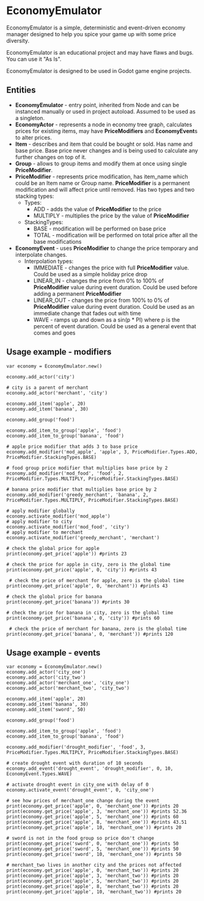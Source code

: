 
# EconomyEmulator

EconomyEmulator is a simple, deterministic and event-driven economy manager designed to help you spice your game up with some price diversity.

EconomyEmulator is an educational project and may have flaws and bugs. You can use it "As Is".

EconomyEmulator is designed to be used in Godot game engine projects.

## Entities

- **EconomyEmulator** - entry point, inherited from Node and can be instanced manually or used in project autoload. Assumed to be used as a singleton. 
- **EconomyActor** - represents a node in economy tree graph, calculates prices for existing items, may have **PriceModifiers** and **EconomyEvent**s to alter prices. 
- **Item** - describes and item that could be bought or sold. Has name and base price. Base price never changes and is being used to calculate any further changes on top of it.
- **Group** - allows to group items and modify them at once using single **PriceModifier**. 
- **PriceModifier** - represents price modification, has item_name which could be an Item name or Group name. **PriceModifier** is a permanent modification and will affect price until removed. Has two types and two stacking types:
    - Types:
        - ADD - adds the value of **PriceModifier** to the price
        - MULTIPLY - multiplies the price by the value of **PriceModifier**
    - StackingTypes:
        - BASE - modification will be performed on base price
        - TOTAL - modification will be performed on total price after all the base modifications
- **EconomyEvent** - uses **PriceModifier** to change the price temporary and interpolate changes. 
    - Interpolation types:
        - IMMEDIATE - changes the price with full **PriceModifier** value. Could be used as a simple holiday price drop
        - LINEAR_IN - changes the price from 0% to 100% of **PriceModifier** value during event duration. Could be used before adding a permanent **PriceModifier**
        - LINEAR_OUT - changes the price from 100% to 0% of **PriceModifier** value during event duration. Could be used as an immediate change that fades out with time
        - WAVE - ramps up and down as a sin(p * PI) where p is the percent of event duration. Could be used as a general event that comes and goes 


## Usage example - modifiers
    
    var economy = EconomyEmulator.new()

    economy.add_actor('city')

    # city is a parent of merchant
    economy.add_actor('merchant', 'city')

    economy.add_item('apple', 20)
    economy.add_item('banana', 30)

    economy.add_group('food')

    economy.add_item_to_group('apple', 'food')
    economy.add_item_to_group('banana', 'food')

    # apple price modifier that adds 3 to base price
    economy.add_modifier('mod_apple', 'apple', 3, PriceModifier.Types.ADD, PriceModifier.StackingTypes.BASE) 
    
    # food group price modifier that multiplies base price by 2
    economy.add_modifier('mod_food', 'food', 2, PriceModifier.Types.MULTIPLY, PriceModifier.StackingTypes.BASE)

    # banana price modifier that multiplies base price by 2
    economy.add_modifier('greedy_merchant', 'banana', 2, PriceModifier.Types.MULTIPLY, PriceModifier.StackingTypes.BASE)
    
    # apply modifier globally
    economy.activate_modifier('mod_apple')
    # apply modifier to city
    economy.activate_modifier('mod_food', 'city')
    # apply modifier to merchant
    economy.activate_modifier('greedy_merchant', 'merchant')
    
    # check the global price for apple 
    print(economy.get_price('apple')) #prints 23

    # check the price for apple in city, zero is the global time
    print(economy.get_price('apple', 0, 'city')) #prints 43

     # check the price of merchant for apple, zero is the global time
    print(economy.get_price('apple', 0, 'merchant')) #prints 43

    # check the global price for banana 
    print(economy.get_price('banana')) #prints 30

    # check the price for banana in city, zero is the global time
    print(economy.get_price('banana', 0, 'city')) #prints 60

     # check the price of merchant for banana, zero is the global time
    print(economy.get_price('banana', 0, 'merchant')) #prints 120

## Usage example - events

    var economy = EconomyEmulator.new()
    economy.add_actor('city_one')
    economy.add_actor('city_two')
    economy.add_actor('merchant_one', 'city_one')
    economy.add_actor('merchant_two', 'city_two')
    
    economy.add_item('apple', 20)
    economy.add_item('banana', 30)
    economy.add_item('sword', 50)
    
    economy.add_group('food')
    
    economy.add_item_to_group('apple', 'food')
    economy.add_item_to_group('banana', 'food')
    
    economy.add_modifier('drought_modifier', 'food', 3, PriceModifier.Types.MULTIPLY, PriceModifier.StackingTypes.BASE)
    
    # create drought event with duration of 10 seconds
    economy.add_event('drought_event', 'drought_modifier', 0, 10, EconomyEvent.Types.WAVE)
    
    # activate drought event in city_one with delay of 0
    economy.activate_event('drought_event', 0, 'city_one')
    
    # see how prices of merchant_one change during the event
    print(economy.get_price('apple', 0, 'merchant_one')) #prints 20
    print(economy.get_price('apple', 3, 'merchant_one')) #prints 52.36
    print(economy.get_price('apple', 5, 'merchant_one')) #prints 60
    print(economy.get_price('apple', 8, 'merchant_one')) #prints 43.51
    print(economy.get_price('apple', 10, 'merchant_one')) #prints 20
    
    # sword is not in the food group so price don't change
    print(economy.get_price('sword', 0, 'merchant_one')) #prints 50
    print(economy.get_price('sword', 5, 'merchant_one')) #prints 50
    print(economy.get_price('sword', 10, 'merchant_one')) #prints 50
    
    # merchant_two lives in another city and the prices not affected
    print(economy.get_price('apple', 0, 'merchant_two')) #prints 20
    print(economy.get_price('apple', 3, 'merchant_two')) #prints 20
    print(economy.get_price('apple', 5, 'merchant_two')) #prints 20
    print(economy.get_price('apple', 8, 'merchant_two')) #prints 20
    print(economy.get_price('apple', 10, 'merchant_two')) #prints 20